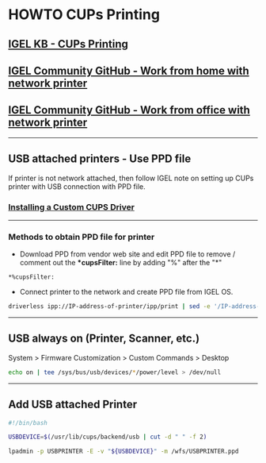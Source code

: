 # HOWTO CUPs Printing

## [IGEL KB - CUPs Printing](https://kb.igel.com/igelos-11.08.200/en/cups-69178109.html)
## [IGEL Community GitHub - Work from home with network printer](https://github.com/IGEL-Community/IGEL-Custom-Partitions/tree/master/CP_Source/Tools_Drivers/WFH-Add-Network-Printers)
## [IGEL Community GitHub - Work from office with network printer](https://github.com/IGEL-Community/IGEL-Custom-Partitions/tree/master/CP_Source/Tools_Drivers/WFO-Add-Assigned-Printers)

-----

## USB attached printers - Use PPD file

If printer is not network attached, then follow IGEL note on setting up CUPs printer with USB connection with PPD file.

### [Installing a Custom CUPS Driver](https://kb.igel.com/igelos-11.08.200/en/installing-a-custom-cups-driver-69177139.html)

-----

### Methods to obtain PPD file for printer

- Download PPD from vendor web site and edit PPD file to remove / comment out the **\*cupsFilter:** line by adding "%" after the "*"

```
*%cupsFilter:
  ```

- Connect printer to the network and create PPD file from IGEL OS.  

```bash
driverless ipp://IP-address-of-printer/ipp/print | sed -e '/IP-address-of-printer/d' -e 's/drvless/printer-name/' > /tmp/printer-name.PPD
```

-----

## USB always on (Printer, Scanner, etc.)

System > Firmware Customization > Custom Commands > Desktop

```bash
echo on | tee /sys/bus/usb/devices/*/power/level > /dev/null
```

-----

## Add USB attached Printer

```bash
#!/bin/bash

USBDEVICE=$(/usr/lib/cups/backend/usb | cut -d " " -f 2)

lpadmin -p USBPRINTER -E -v "${USBDEVICE}" -m /wfs/USBPRINTER.ppd
```

